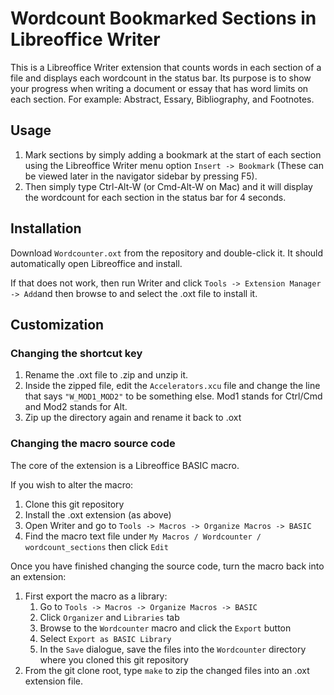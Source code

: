 # Wordcount Bookmarked Sections in Libreoffice Writer

This is a Libreoffice Writer extension that counts words in each section of a file and displays each wordcount in the status bar. Its purpose is to show your progress when writing a document or essay that has word limits on each section. For example: Abstract, Essary, Bibliography, and Footnotes.

## Usage

1. Mark sections by simply adding a bookmark at the start of each section using the Libreoffice Writer menu option `Insert -> Bookmark` (These can be viewed later in the navigator sidebar by pressing F5).
2. Then simply type Ctrl-Alt-W (or Cmd-Alt-W on Mac) and it will display the wordcount for each section in the status bar for 4 seconds.

## Installation

Download `Wordcounter.oxt` from the repository and double-click it. It should automatically open Libreoffice and install.

If that does not work, then run Writer and click `Tools -> Extension Manager -> Add`and then browse to and select the .oxt file to install it.

## Customization

### Changing the shortcut key

1. Rename the .oxt file to .zip and unzip it.
2. Inside the zipped file, edit the `Accelerators.xcu` file and change the line that says `"W_MOD1_MOD2"` to be something else. Mod1 stands for Ctrl/Cmd and Mod2 stands for Alt.
3. Zip up the directory again and rename it back to .oxt

### Changing the macro source code

The core of the extension is a Libreoffice BASIC macro.

If you wish to alter the macro:

1. Clone this git repository
2. Install the .oxt extension (as above)
3. Open Writer and go to `Tools -> Macros -> Organize Macros -> BASIC`
4. Find the macro text file under `My Macros / Wordcounter / wordcount_sections` then click `Edit`

Once you have finished changing the source code, turn the macro back into an extension:

1. First export the macro as a library:
   1. Go to `Tools -> Macros -> Organize Macros -> BASIC`
   2. Click `Organizer` and `Libraries` tab
   3. Browse to the `Wordcounter` macro and click the `Export` button
   4. Select `Export as BASIC Library`
   5. In the `Save` dialogue, save the files into the `Wordcounter` directory where you cloned this git repository
2. From the git clone root, type `make` to zip the changed files into an .oxt extension file.

